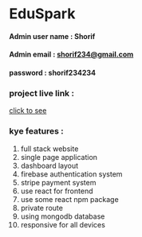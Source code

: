 
# EduSpark

#### Admin user name :  Shorif 
#### Admin email :  shorif234@gmail.com 

#### password  :  shorif234234
### project live link : 

<a href="https://EduSpark-e460f.web.app/">click to see </a>

### kye features : 
1. full stack website
2. single page application
3. dashboard layout
4. firebase authentication system
5. stripe payment system
6. use react for frontend
7. use some react npm package
8. private route
9. using mongodb database
10. responsive for all devices


